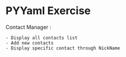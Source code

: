 # PYYaml Exercise

Contact Manager :

    - Display all contacts list
    - Add new contacts
    - Display specific contact through NickName
